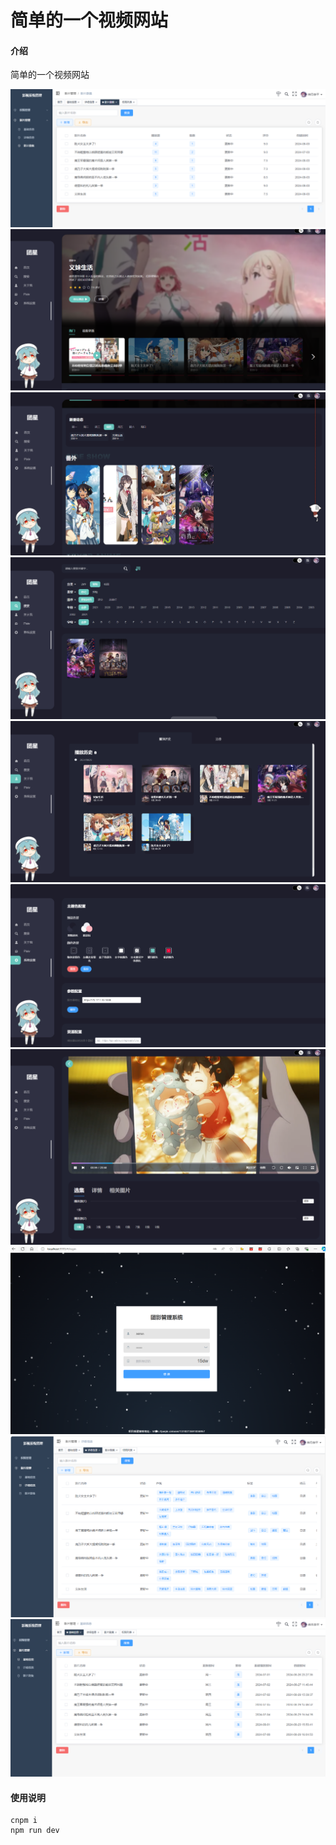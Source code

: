 # 简单的一个视频网站

#### 介绍
简单的一个视频网站

![a1](images/a%20(1).png)
![a2](images/a%20(2).png)
![a3](images/a%20(3).png)
![a4](images/a%20(4).png)
![a5](images/a%20(5).png)
![a6](images/a%20(6).png)
![a7](images/a%20(7).png)
![a8](images/a%20(8).png)
![a9](images/a%20(9).png)
![a10](images/a%20(10).png)


#### 使用说明

```bush
cnpm i
npm run dev

```
